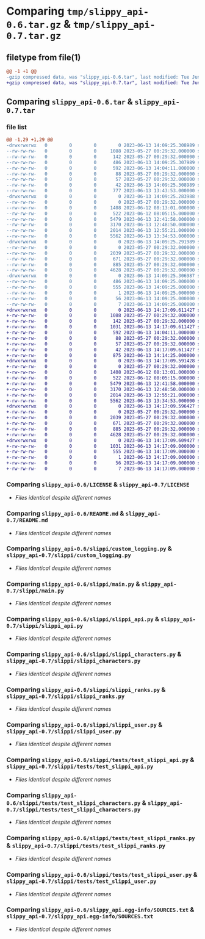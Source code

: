 # Comparing `tmp/slippy_api-0.6.tar.gz` & `tmp/slippy_api-0.7.tar.gz`

## filetype from file(1)

```diff
@@ -1 +1 @@
-gzip compressed data, was "slippy_api-0.6.tar", last modified: Tue Jun 13 14:09:25 2023, max compression
+gzip compressed data, was "slippy_api-0.7.tar", last modified: Tue Jun 13 14:17:09 2023, max compression
```

## Comparing `slippy_api-0.6.tar` & `slippy_api-0.7.tar`

### file list

```diff
@@ -1,29 +1,29 @@
-drwxrwxrwx   0        0        0        0 2023-06-13 14:09:25.308989 slippy_api-0.6/
--rw-rw-rw-   0        0        0     1088 2023-05-27 00:29:32.000000 slippy_api-0.6/LICENSE
--rw-rw-rw-   0        0        0      142 2023-05-27 00:29:32.000000 slippy_api-0.6/MANIFEST.in
--rw-rw-rw-   0        0        0      486 2023-06-13 14:09:25.307989 slippy_api-0.6/PKG-INFO
--rw-rw-rw-   0        0        0      592 2023-06-13 14:04:11.000000 slippy_api-0.6/README.md
--rw-rw-rw-   0        0        0       88 2023-05-27 00:29:32.000000 slippy_api-0.6/pyproject.toml
--rw-rw-rw-   0        0        0       57 2023-05-27 00:29:32.000000 slippy_api-0.6/requirements.txt
--rw-rw-rw-   0        0        0       42 2023-06-13 14:09:25.308989 slippy_api-0.6/setup.cfg
--rw-rw-rw-   0        0        0      777 2023-06-13 13:43:53.000000 slippy_api-0.6/setup.py
-drwxrwxrwx   0        0        0        0 2023-06-13 14:09:25.283988 slippy_api-0.6/slippi/
--rw-rw-rw-   0        0        0        0 2023-05-27 00:29:32.000000 slippy_api-0.6/slippi/__init__.py
--rw-rw-rw-   0        0        0     1408 2023-06-12 08:13:01.000000 slippy_api-0.6/slippi/custom_logging.py
--rw-rw-rw-   0        0        0      522 2023-06-12 08:05:15.000000 slippy_api-0.6/slippi/main.py
--rw-rw-rw-   0        0        0     5479 2023-06-13 12:41:58.000000 slippy_api-0.6/slippi/slippi_api.py
--rw-rw-rw-   0        0        0     3170 2023-06-13 12:48:50.000000 slippy_api-0.6/slippi/slippi_characters.py
--rw-rw-rw-   0        0        0     2014 2023-06-13 12:55:21.000000 slippy_api-0.6/slippi/slippi_ranks.py
--rw-rw-rw-   0        0        0     5562 2023-06-13 13:34:53.000000 slippy_api-0.6/slippi/slippi_user.py
-drwxrwxrwx   0        0        0        0 2023-06-13 14:09:25.291989 slippy_api-0.6/slippi/tests/
--rw-rw-rw-   0        0        0        0 2023-05-27 00:29:32.000000 slippy_api-0.6/slippi/tests/__init__.py
--rw-rw-rw-   0        0        0     2039 2023-05-27 00:29:32.000000 slippy_api-0.6/slippi/tests/test_slippi_api.py
--rw-rw-rw-   0        0        0      671 2023-05-27 00:29:32.000000 slippy_api-0.6/slippi/tests/test_slippi_characters.py
--rw-rw-rw-   0        0        0      885 2023-05-27 00:29:32.000000 slippy_api-0.6/slippi/tests/test_slippi_ranks.py
--rw-rw-rw-   0        0        0     4628 2023-05-27 00:29:32.000000 slippy_api-0.6/slippi/tests/test_slippi_user.py
-drwxrwxrwx   0        0        0        0 2023-06-13 14:09:25.306987 slippy_api-0.6/slippy_api.egg-info/
--rw-rw-rw-   0        0        0      486 2023-06-13 14:09:25.000000 slippy_api-0.6/slippy_api.egg-info/PKG-INFO
--rw-rw-rw-   0        0        0      555 2023-06-13 14:09:25.000000 slippy_api-0.6/slippy_api.egg-info/SOURCES.txt
--rw-rw-rw-   0        0        0        1 2023-06-13 14:09:25.000000 slippy_api-0.6/slippy_api.egg-info/dependency_links.txt
--rw-rw-rw-   0        0        0       56 2023-06-13 14:09:25.000000 slippy_api-0.6/slippy_api.egg-info/requires.txt
--rw-rw-rw-   0        0        0        7 2023-06-13 14:09:25.000000 slippy_api-0.6/slippy_api.egg-info/top_level.txt
+drwxrwxrwx   0        0        0        0 2023-06-13 14:17:09.611427 slippy_api-0.7/
+-rw-rw-rw-   0        0        0     1088 2023-05-27 00:29:32.000000 slippy_api-0.7/LICENSE
+-rw-rw-rw-   0        0        0      142 2023-05-27 00:29:32.000000 slippy_api-0.7/MANIFEST.in
+-rw-rw-rw-   0        0        0     1031 2023-06-13 14:17:09.611427 slippy_api-0.7/PKG-INFO
+-rw-rw-rw-   0        0        0      592 2023-06-13 14:04:11.000000 slippy_api-0.7/README.md
+-rw-rw-rw-   0        0        0       88 2023-05-27 00:29:32.000000 slippy_api-0.7/pyproject.toml
+-rw-rw-rw-   0        0        0       57 2023-05-27 00:29:32.000000 slippy_api-0.7/requirements.txt
+-rw-rw-rw-   0        0        0       42 2023-06-13 14:17:09.611427 slippy_api-0.7/setup.cfg
+-rw-rw-rw-   0        0        0      875 2023-06-13 14:14:25.000000 slippy_api-0.7/setup.py
+drwxrwxrwx   0        0        0        0 2023-06-13 14:17:09.591428 slippy_api-0.7/slippi/
+-rw-rw-rw-   0        0        0        0 2023-05-27 00:29:32.000000 slippy_api-0.7/slippi/__init__.py
+-rw-rw-rw-   0        0        0     1408 2023-06-12 08:13:01.000000 slippy_api-0.7/slippi/custom_logging.py
+-rw-rw-rw-   0        0        0      522 2023-06-12 08:05:15.000000 slippy_api-0.7/slippi/main.py
+-rw-rw-rw-   0        0        0     5479 2023-06-13 12:41:58.000000 slippy_api-0.7/slippi/slippi_api.py
+-rw-rw-rw-   0        0        0     3170 2023-06-13 12:48:50.000000 slippy_api-0.7/slippi/slippi_characters.py
+-rw-rw-rw-   0        0        0     2014 2023-06-13 12:55:21.000000 slippy_api-0.7/slippi/slippi_ranks.py
+-rw-rw-rw-   0        0        0     5562 2023-06-13 13:34:53.000000 slippy_api-0.7/slippi/slippi_user.py
+drwxrwxrwx   0        0        0        0 2023-06-13 14:17:09.596427 slippy_api-0.7/slippi/tests/
+-rw-rw-rw-   0        0        0        0 2023-05-27 00:29:32.000000 slippy_api-0.7/slippi/tests/__init__.py
+-rw-rw-rw-   0        0        0     2039 2023-05-27 00:29:32.000000 slippy_api-0.7/slippi/tests/test_slippi_api.py
+-rw-rw-rw-   0        0        0      671 2023-05-27 00:29:32.000000 slippy_api-0.7/slippi/tests/test_slippi_characters.py
+-rw-rw-rw-   0        0        0      885 2023-05-27 00:29:32.000000 slippy_api-0.7/slippi/tests/test_slippi_ranks.py
+-rw-rw-rw-   0        0        0     4628 2023-05-27 00:29:32.000000 slippy_api-0.7/slippi/tests/test_slippi_user.py
+drwxrwxrwx   0        0        0        0 2023-06-13 14:17:09.609427 slippy_api-0.7/slippy_api.egg-info/
+-rw-rw-rw-   0        0        0     1031 2023-06-13 14:17:09.000000 slippy_api-0.7/slippy_api.egg-info/PKG-INFO
+-rw-rw-rw-   0        0        0      555 2023-06-13 14:17:09.000000 slippy_api-0.7/slippy_api.egg-info/SOURCES.txt
+-rw-rw-rw-   0        0        0        1 2023-06-13 14:17:09.000000 slippy_api-0.7/slippy_api.egg-info/dependency_links.txt
+-rw-rw-rw-   0        0        0       56 2023-06-13 14:17:09.000000 slippy_api-0.7/slippy_api.egg-info/requires.txt
+-rw-rw-rw-   0        0        0        7 2023-06-13 14:17:09.000000 slippy_api-0.7/slippy_api.egg-info/top_level.txt
```

### Comparing `slippy_api-0.6/LICENSE` & `slippy_api-0.7/LICENSE`

 * *Files identical despite different names*

### Comparing `slippy_api-0.6/README.md` & `slippy_api-0.7/README.md`

 * *Files identical despite different names*

### Comparing `slippy_api-0.6/slippi/custom_logging.py` & `slippy_api-0.7/slippi/custom_logging.py`

 * *Files identical despite different names*

### Comparing `slippy_api-0.6/slippi/main.py` & `slippy_api-0.7/slippi/main.py`

 * *Files identical despite different names*

### Comparing `slippy_api-0.6/slippi/slippi_api.py` & `slippy_api-0.7/slippi/slippi_api.py`

 * *Files identical despite different names*

### Comparing `slippy_api-0.6/slippi/slippi_characters.py` & `slippy_api-0.7/slippi/slippi_characters.py`

 * *Files identical despite different names*

### Comparing `slippy_api-0.6/slippi/slippi_ranks.py` & `slippy_api-0.7/slippi/slippi_ranks.py`

 * *Files identical despite different names*

### Comparing `slippy_api-0.6/slippi/slippi_user.py` & `slippy_api-0.7/slippi/slippi_user.py`

 * *Files identical despite different names*

### Comparing `slippy_api-0.6/slippi/tests/test_slippi_api.py` & `slippy_api-0.7/slippi/tests/test_slippi_api.py`

 * *Files identical despite different names*

### Comparing `slippy_api-0.6/slippi/tests/test_slippi_characters.py` & `slippy_api-0.7/slippi/tests/test_slippi_characters.py`

 * *Files identical despite different names*

### Comparing `slippy_api-0.6/slippi/tests/test_slippi_ranks.py` & `slippy_api-0.7/slippi/tests/test_slippi_ranks.py`

 * *Files identical despite different names*

### Comparing `slippy_api-0.6/slippi/tests/test_slippi_user.py` & `slippy_api-0.7/slippi/tests/test_slippi_user.py`

 * *Files identical despite different names*

### Comparing `slippy_api-0.6/slippy_api.egg-info/SOURCES.txt` & `slippy_api-0.7/slippy_api.egg-info/SOURCES.txt`

 * *Files identical despite different names*

